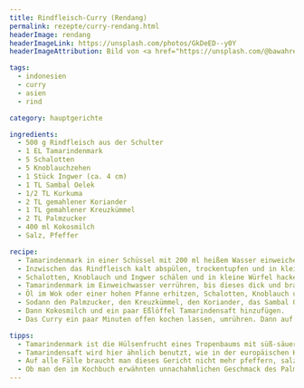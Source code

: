 ```yaml
---
title: Rindfleisch-Curry (Rendang)
permalink: rezepte/curry-rendang.html
headerImage: rendang
headerImageLink: https://unsplash.com/photos/GkDeED--y0Y
headerImageAttribution: Bild von <a href="https://unsplash.com/@bawahreserve?utm_source=unsplash&utm_medium=referral&utm_content=creditCopyText">Bawah Reserve</a> auf <a href="https://unsplash.com/s/photos/rendang?utm_source=unsplash&utm_medium=referral&utm_content=creditCopyText">Unsplash</a>

tags:
  - indonesien
  - curry
  - asien
  - rind

category: hauptgerichte

ingredients:
  - 500 g Rindfleisch aus der Schulter
  - 1 EL Tamarindenmark
  - 5 Schalotten
  - 5 Knoblauchzehen
  - 1 Stück Ingwer (ca. 4 cm)
  - 1 TL Sambal Oelek
  - 1/2 TL Kurkuma
  - 2 TL gemahlener Koriander
  - 1 TL gemahlener Kreuzkümmel
  - 2 TL Palmzucker
  - 400 ml Kokosmilch
  - Salz, Pfeffer

recipe:
  - Tamarindenmark in einer Schüssel mit 200 ml heißem Wasser einweichen.
  - Inzwischen das Rindfleisch kalt abspülen, trockentupfen und in kleine Würfel schneiden.
  - Schalotten, Knoblauch und Ingwer schälen und in kleine Würfel hacken.
  - Tamarindenmark im Einweichwasser verrühren, bis dieses dick und braun wird, und durch ein Sieb streichen. den Saft auffangen.
  - Öl im Wok oder einer hohen Pfanne erhitzen, Schalotten, Knoblauch und Ingwer anbräunen. Das Fleisch darin portionsweise bei großer Hitze anbraten.
  - Sodann den Palmzucker, den Kreuzkümmel, den Koriander, das Sambal Oelek und das Kurkuma einrühren und ganz kurz mitbraten.
  - Dann Kokosmilch und ein paar Eßlöffel Tamarindensaft hinzufügen.
  - Das Curry ein paar Minuten offen kochen lassen, umrühren. Dann auf mittlere Hitze herunterschalten und zugedeckt 1 bis 1 1/2 Stunden schmoren lassen. Mit Salz abschmecken.

tipps:
  - Tamarindenmark ist die Hülsenfrucht eines Tropenbaums mit süß-säuerlichem, braunem Fruchtmus, das in der indonesischen Küche statt Zitrone oder Essig benutzt wird. Getrocknet ist es in Blockform erhältlich und lange im Kühlschrank haltbar. Es muss in heissem Wasser etwa 10 Minuten eigenweicht und verrührt werden.
  - Tamarindensaft wird hier ähnlich benutzt, wie in der europäischen Küche Essig. Die Verwendung ist hingegen gewöhnungsbedürftig. In Persien isst man das Tamarindenmark sogar als Snack zwischendurch.
  - Auf alle Fälle braucht man dieses Gericht nicht mehr pfeffern, salzen sollte man aber ordentlich. Auf die Kokosmilch sollte nicht verzichtet werden, man schmeckt sie im Hintergrund recht gut. Sie gibt dem Gericht einen leicht nussigen Geschmack.
  - Ob man den im Kochbuch erwähnten unnachahmlichen Geschmack des Palmzuckers vermissen würde, weiß ich nicht. Jedenfalls ist er anders als normaler Zucker, eher eine dicke Paste und deshalb eher durch Ahornsirup, als durch normalen (oder auch braunen) Zucker ersetzbar.
---
```

